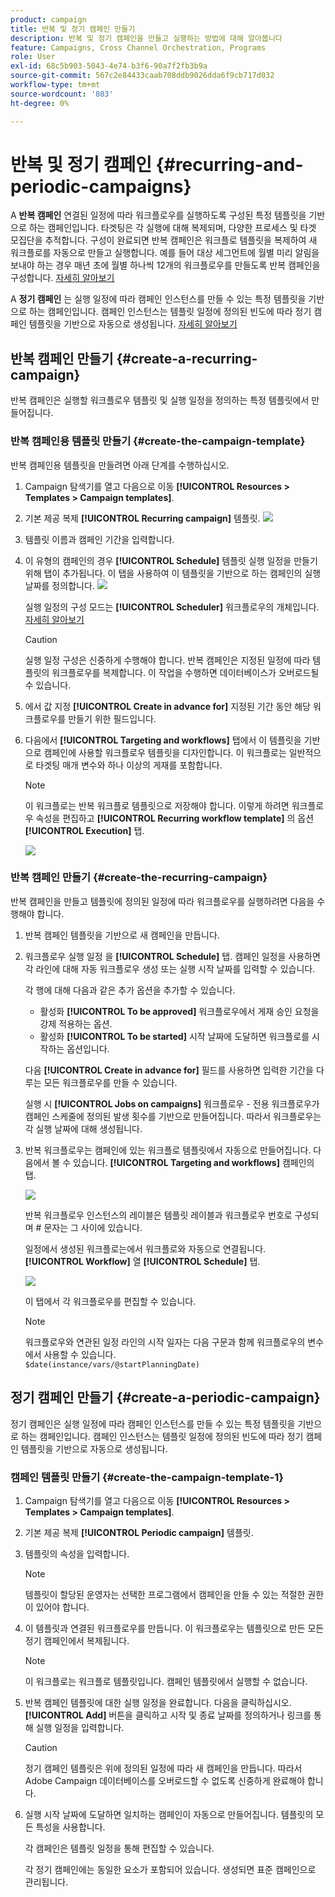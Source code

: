 ```yaml
---
product: campaign
title: 반복 및 정기 캠페인 만들기
description: 반복 및 정기 캠페인을 만들고 실행하는 방법에 대해 알아봅니다
feature: Campaigns, Cross Channel Orchestration, Programs
role: User
exl-id: 68c5b903-5043-4e74-b3f6-90a7f2fb3b9a
source-git-commit: 567c2e84433caab708ddb9026dda6f9cb717d032
workflow-type: tm+mt
source-wordcount: '803'
ht-degree: 0%

---
```


# 반복 및 정기 캠페인 {#recurring-and-periodic-campaigns}

A **반복 캠페인** 연결된 일정에 따라 워크플로우를 실행하도록 구성된 특정 템플릿을 기반으로 하는 캠페인입니다. 타겟팅은 각 실행에 대해 복제되며, 다양한 프로세스 및 타겟 모집단을 추적합니다.  구성이 완료되면 반복 캠페인은 워크플로 템플릿을 복제하여 새 워크플로를 자동으로 만들고 실행합니다. 예를 들어 대상 세그먼트에 월별 미리 알림을 보내야 하는 경우 매년 초에 월별 하나씩 12개의 워크플로우를 만들도록 반복 캠페인을 구성합니다. [자세히 알아보기](#create-a-recurring-campaign)

A **정기 캠페인** 는 실행 일정에 따라 캠페인 인스턴스를 만들 수 있는 특정 템플릿을 기반으로 하는 캠페인입니다. 캠페인 인스턴스는 템플릿 일정에 정의된 빈도에 따라 정기 캠페인 템플릿을 기반으로 자동으로 생성됩니다. [자세히 알아보기](#create-a-periodic-campaign)

## 반복 캠페인 만들기 {#create-a-recurring-campaign}

반복 캠페인은 실행할 워크플로우 템플릿 및 실행 일정을 정의하는 특정 템플릿에서 만들어집니다.

### 반복 캠페인용 템플릿 만들기 {#create-the-campaign-template}

반복 캠페인용 템플릿을 만들려면 아래 단계를 수행하십시오.

1. Campaign 탐색기를 열고 다음으로 이동 **[!UICONTROL Resources > Templates > Campaign templates]**.
1. 기본 제공 복제 **[!UICONTROL Recurring campaign]** 템플릿.
   ![](assets/recurring-campaign-duplicate.png)
1. 템플릿 이름과 캠페인 기간을 입력합니다.
1. 이 유형의 캠페인의 경우 **[!UICONTROL Schedule]** 템플릿 실행 일정을 만들기 위해 탭이 추가됩니다. 이 탭을 사용하여 이 템플릿을 기반으로 하는 캠페인의 실행 날짜를 정의합니다.
   ![](assets/recurring-campaign-schedule.png)

   실행 일정의 구성 모드는 **[!UICONTROL Scheduler]** 워크플로우의 개체입니다. [자세히 알아보기](../workflow/scheduler.md)

   >[!CAUTION]
   >
   >실행 일정 구성은 신중하게 수행해야 합니다. 반복 캠페인은 지정된 일정에 따라 템플릿의 워크플로우를 복제합니다. 이 작업을 수행하면 데이터베이스가 오버로드될 수 있습니다.

1. 에서 값 지정 **[!UICONTROL Create in advance for]** 지정된 기간 동안 해당 워크플로우를 만들기 위한 필드입니다.
1. 다음에서 **[!UICONTROL Targeting and workflows]** 탭에서 이 템플릿을 기반으로 캠페인에 사용할 워크플로우 템플릿을 디자인합니다. 이 워크플로는 일반적으로 타겟팅 매개 변수와 하나 이상의 게재를 포함합니다.

   >[!NOTE]
   >
   >이 워크플로는 반복 워크플로 템플릿으로 저장해야 합니다. 이렇게 하려면 워크플로우 속성을 편집하고 **[!UICONTROL Recurring workflow template]** 의 옵션 **[!UICONTROL Execution]** 탭.

   ![](assets/recurring-campaign-wf-properties.png)

### 반복 캠페인 만들기 {#create-the-recurring-campaign}

반복 캠페인을 만들고 템플릿에 정의된 일정에 따라 워크플로우를 실행하려면 다음을 수행해야 합니다.

1. 반복 캠페인 템플릿을 기반으로 새 캠페인을 만듭니다.
1. 워크플로우 실행 일정 을 **[!UICONTROL Schedule]** 탭. 캠페인 일정을 사용하면 각 라인에 대해 자동 워크플로우 생성 또는 실행 시작 날짜를 입력할 수 있습니다.

   각 행에 대해 다음과 같은 추가 옵션을 추가할 수 있습니다.

   * 활성화 **[!UICONTROL To be approved]** 워크플로우에서 게재 승인 요청을 강제 적용하는 옵션.
   * 활성화 **[!UICONTROL To be started]** 시작 날짜에 도달하면 워크플로를 시작하는 옵션입니다.

   다음 **[!UICONTROL Create in advance for]** 필드를 사용하면 입력한 기간을 다루는 모든 워크플로우를 만들 수 있습니다.

   실행 시 **[!UICONTROL Jobs on campaigns]** 워크플로우 - 전용 워크플로우가 캠페인 스케줄에 정의된 발생 횟수를 기반으로 만들어집니다. 따라서 워크플로우는 각 실행 날짜에 대해 생성됩니다.

1. 반복 워크플로우는 캠페인에 있는 워크플로 템플릿에서 자동으로 만들어집니다. 다음에서 볼 수 있습니다. **[!UICONTROL Targeting and workflows]** 캠페인의 탭.

   ![](assets/recurring-wf-created.png)

   반복 워크플로우 인스턴스의 레이블은 템플릿 레이블과 워크플로우 번호로 구성되며 # 문자는 그 사이에 있습니다.

   일정에서 생성된 워크플로는에서 워크플로와 자동으로 연결됩니다. **[!UICONTROL Workflow]** 열 **[!UICONTROL Schedule]** 탭.

   ![](assets/recurring-wf-schedule-executed.png)

   이 탭에서 각 워크플로우를 편집할 수 있습니다.

   >[!NOTE]
   >
   >워크플로우와 연관된 일정 라인의 시작 일자는 다음 구문과 함께 워크플로우의 변수에서 사용할 수 있습니다.\
   >`$date(instance/vars/@startPlanningDate)`

## 정기 캠페인 만들기 {#create-a-periodic-campaign}

정기 캠페인은 실행 일정에 따라 캠페인 인스턴스를 만들 수 있는 특정 템플릿을 기반으로 하는 캠페인입니다. 캠페인 인스턴스는 템플릿 일정에 정의된 빈도에 따라 정기 캠페인 템플릿을 기반으로 자동으로 생성됩니다.

### 캠페인 템플릿 만들기 {#create-the-campaign-template-1}

1. Campaign 탐색기를 열고 다음으로 이동 **[!UICONTROL Resources > Templates > Campaign templates]**.
1. 기본 제공 복제 **[!UICONTROL Periodic campaign]** 템플릿.
1. 템플릿의 속성을 입력합니다.

   >[!NOTE]
   >
   >템플릿이 할당된 운영자는 선택한 프로그램에서 캠페인을 만들 수 있는 적절한 권한이 있어야 합니다.

1. 이 템플릿과 연결된 워크플로우를 만듭니다. 이 워크플로우는 템플릿으로 만든 모든 정기 캠페인에서 복제됩니다.

   >[!NOTE]
   >
   >이 워크플로는 워크플로 템플릿입니다. 캠페인 템플릿에서 실행할 수 없습니다.

1. 반복 캠페인 템플릿에 대한 실행 일정을 완료합니다. 다음을 클릭하십시오. **[!UICONTROL Add]** 버튼을 클릭하고 시작 및 종료 날짜를 정의하거나 링크를 통해 실행 일정을 입력합니다.

   >[!CAUTION]
   >
   >정기 캠페인 템플릿은 위에 정의된 일정에 따라 새 캠페인을 만듭니다. 따라서 Adobe Campaign 데이터베이스를 오버로드할 수 없도록 신중하게 완료해야 합니다.

1. 실행 시작 날짜에 도달하면 일치하는 캠페인이 자동으로 만들어집니다. 템플릿의 모든 특성을 사용합니다.

   각 캠페인은 템플릿 일정을 통해 편집할 수 있습니다.

   각 정기 캠페인에는 동일한 요소가 포함되어 있습니다. 생성되면 표준 캠페인으로 관리됩니다.
